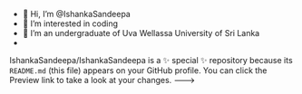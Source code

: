 - 👋 Hi, I’m @IshankaSandeepa
- 👀 I’m interested in coding
- 🌱 I’m an undergraduate of Uva Wellassa University of Sri Lanka
-  
IshankaSandeepa/IshankaSandeepa is a ✨ special ✨ repository because its `README.md` (this file) appears on your GitHub profile.
You can click the Preview link to take a look at your changes.
--->
